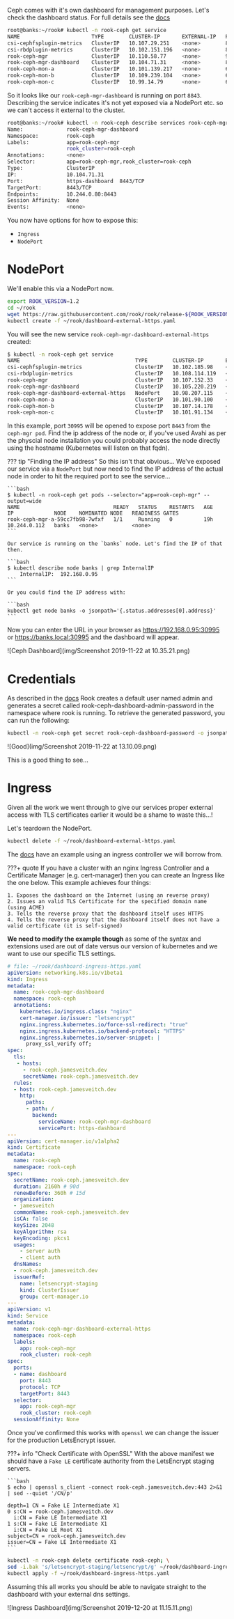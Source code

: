 Ceph comes with it's own dashboard for management purposes. Let's check the dashboard status. For full details see the [docs](https://rook.io/docs/rook/v1.1/ceph-dashboard.html)

```bash
root@banks:~/rook# kubectl -n rook-ceph get service
NAME                       TYPE        CLUSTER-IP       EXTERNAL-IP   PORT(S)             AGE
csi-cephfsplugin-metrics   ClusterIP   10.107.29.251    <none>        8080/TCP,8081/TCP   14m
csi-rbdplugin-metrics      ClusterIP   10.102.151.196   <none>        8080/TCP,8081/TCP   14m
rook-ceph-mgr              ClusterIP   10.110.58.77     <none>        9283/TCP            12m
rook-ceph-mgr-dashboard    ClusterIP   10.104.71.31     <none>        8443/TCP            12m
rook-ceph-mon-a            ClusterIP   10.101.139.217   <none>        6789/TCP,3300/TCP   13m
rook-ceph-mon-b            ClusterIP   10.109.239.104   <none>        6789/TCP,3300/TCP   13m
rook-ceph-mon-c            ClusterIP   10.99.14.79      <none>        6789/TCP,3300/TCP   13m
```

So it looks like our `rook-ceph-mgr-dashboard` is running on port `8843`. Describing the service indicates it's not yet exposed via a NodePort etc. so we can't access it external to the cluster.

```bash
root@banks:~/rook# kubectl -n rook-ceph describe services rook-ceph-mgr-dashboard
Name:              rook-ceph-mgr-dashboard
Namespace:         rook-ceph
Labels:            app=rook-ceph-mgr
                   rook_cluster=rook-ceph
Annotations:       <none>
Selector:          app=rook-ceph-mgr,rook_cluster=rook-ceph
Type:              ClusterIP
IP:                10.104.71.31
Port:              https-dashboard  8443/TCP
TargetPort:        8443/TCP
Endpoints:         10.244.0.80:8443
Session Affinity:  None
Events:            <none>
```

You now have options for how to expose this:

* `Ingress`
* `NodePort`

# NodePort
We'll enable this via a NodePort now.

```bash
export ROOK_VERSION=1.2
cd ~/rook
wget https://raw.githubusercontent.com/rook/rook/release-${ROOK_VERSION}/cluster/examples/kubernetes/ceph/dashboard-external-https.yaml
kubectl create -f ~/rook/dashboard-external-https.yaml
```

You will see the new service `rook-ceph-mgr-dashboard-external-https` created:

```bash
$ kubectl -n rook-ceph get service
NAME                                     TYPE        CLUSTER-IP       EXTERNAL-IP   PORT(S)             AGE
csi-cephfsplugin-metrics                 ClusterIP   10.102.185.98    <none>        8080/TCP,8081/TCP   18h
csi-rbdplugin-metrics                    ClusterIP   10.108.114.119   <none>        8080/TCP,8081/TCP   18h
rook-ceph-mgr                            ClusterIP   10.107.152.33    <none>        9283/TCP            18h
rook-ceph-mgr-dashboard                  ClusterIP   10.105.220.219   <none>        8443/TCP            18h
rook-ceph-mgr-dashboard-external-https   NodePort    10.98.207.115    <none>        8443:30995/TCP      9s
rook-ceph-mon-a                          ClusterIP   10.101.90.100    <none>        6789/TCP,3300/TCP   18h
rook-ceph-mon-b                          ClusterIP   10.107.14.178    <none>        6789/TCP,3300/TCP   18h
rook-ceph-mon-c                          ClusterIP   10.101.91.134    <none>        6789/TCP,3300/TCP   18h
```

In this example, port `30995` will be opened to expose port `8443` from the `ceph-mgr pod`. Find the ip address of the node or, if you've used Avahi as per the physcial node installation you could probably access the node directly using the hostname (Kubernetes will listen on that fqdn).

??? tip "Finding the IP address"
    So this isn't that obvious... We've exposed our service via a `NodePort` but now need to find the IP address of the actual node in order to hit the required port to see the service...

    ```bash
    $ kubectl -n rook-ceph get pods --selector="app=rook-ceph-mgr" --output=wide
    NAME                              READY   STATUS    RESTARTS   AGE   IP             NODE    NOMINATED NODE   READINESS GATES
    rook-ceph-mgr-a-59cc7fb98-7wfxf   1/1     Running   0          19h   10.244.0.112   banks   <none>           <none>
    ```

    Our service is running on the `banks` node. Let's find the IP of that then.

    ```bash
    $ kubectl describe node banks | grep InternalIP
        InternalIP:  192.168.0.95
    ```

    Or you could find the IP address with:

    ```bash
    kubectl get node banks -o jsonpath='{.status.addresses[0].address}'
    ```

Now you can enter the URL in your browser as https://192.168.0.95:30995 or https://banks.local:30995 and the dashboard will appear.

![Ceph Dashboard](img/Screenshot 2019-11-22 at 10.35.21.png)

# Credentials
As described in the [docs](https://rook.io/docs/rook/v1.1/ceph-dashboard.html) Rook creates a default user named admin and generates a secret called rook-ceph-dashboard-admin-password in the namespace where rook is running. To retrieve the generated password, you can run the following:

```bash
kubectl -n rook-ceph get secret rook-ceph-dashboard-password -o jsonpath="{['data']['password']}" | base64 --decode && echo
```

![Good](img/Screenshot 2019-11-22 at 13.10.09.png)

This is a good thing to see...

# Ingress
Given all the work we went through to give our services proper external access with TLS certificates earlier it would be a shame to waste this...!

Let's teardown the NodePort.
```bash
kubectl delete -f ~/rook/dashboard-external-https.yaml
```

The [docs](https://rook.io/docs/rook/v1.2/ceph-dashboard.html#ingress-controller) have an example using an ingress controller we will borrow from.

???+ quote
    If you have a cluster with an nginx Ingress Controller and a Certificate Manager (e.g. cert-manager) then you can create an Ingress like the one below. This example achieves four things:

    1. Exposes the dashboard on the Internet (using an reverse proxy)
    2. Issues an valid TLS Certificate for the specified domain name (using ACME)
    3. Tells the reverse proxy that the dashboard itself uses HTTPS
    4. Tells the reverse proxy that the dashboard itself does not have a valid certificate (it is self-signed)

**We need to modify the example though** as some of the syntax and extensions used are out of date versus our version of kubernetes and we want to use our specific TLS settings.

```yaml
# file: ~/rook/dashboard-ingress-https.yaml
apiVersion: networking.k8s.io/v1beta1
kind: Ingress
metadata:
  name: rook-ceph-mgr-dashboard
  namespace: rook-ceph
  annotations:
    kubernetes.io/ingress.class: "nginx"
    cert-manager.io/issuer: "letsencrypt"
    nginx.ingress.kubernetes.io/force-ssl-redirect: "true"
    nginx.ingress.kubernetes.io/backend-protocol: "HTTPS"
    nginx.ingress.kubernetes.io/server-snippet: |
      proxy_ssl_verify off;
spec:
  tls:
   - hosts:
     - rook-ceph.jamesveitch.dev
     secretName: rook-ceph.jamesveitch.dev
  rules:
  - host: rook-ceph.jamesveitch.dev
    http:
      paths:
      - path: /
        backend:
          serviceName: rook-ceph-mgr-dashboard
          servicePort: https-dashboard
---
apiVersion: cert-manager.io/v1alpha2
kind: Certificate
metadata:
  name: rook-ceph
  namespace: rook-ceph
spec:
  secretName: rook-ceph.jamesveitch.dev
  duration: 2160h # 90d
  renewBefore: 360h # 15d
  organization:
  - jamesveitch
  commonName: rook-ceph.jamesveitch.dev
  isCA: false
  keySize: 2048
  keyAlgorithm: rsa
  keyEncoding: pkcs1
  usages:
    - server auth
    - client auth
  dnsNames:
  - rook-ceph.jamesveitch.dev
  issuerRef:
    name: letsencrypt-staging
    kind: ClusterIssuer
    group: cert-manager.io
---
apiVersion: v1
kind: Service
metadata:
  name: rook-ceph-mgr-dashboard-external-https
  namespace: rook-ceph
  labels:
    app: rook-ceph-mgr
    rook_cluster: rook-ceph
spec:
  ports:
  - name: dashboard
    port: 8443
    protocol: TCP
    targetPort: 8443
  selector:
    app: rook-ceph-mgr
    rook_cluster: rook-ceph
  sessionAffinity: None
```

Once you've confirmed this works with `openssl` we can change the issuer for the production LetsEncrypt issuer.

???+ info "Check Certificate with OpenSSL"
    With the above manifest we should have a `Fake LE` certificate authority from the LetsEncrypt staging servers.

    ```bash
    $ echo | openssl s_client -connect rook-ceph.jamesveitch.dev:443 2>&1 | sed --quiet '/CN/p'

    depth=1 CN = Fake LE Intermediate X1
    0 s:CN = rook-ceph.jamesveitch.dev
      i:CN = Fake LE Intermediate X1
    1 s:CN = Fake LE Intermediate X1
      i:CN = Fake LE Root X1
    subject=CN = rook-ceph.jamesveitch.dev
    issuer=CN = Fake LE Intermediate X1
    ```

```bash
kubectl -n rook-ceph delete certificate rook-ceph; \
sed -i.bak 's/letsencrypt-staging/letsencrypt/g' ~/rook/dashboard-ingress-https.yaml; \
kubectl apply -f ~/rook/dashboard-ingress-https.yaml
```

Assuming this all works you should be able to navigate straight to the dashboard with your external dns settings.

![Ingress Dashboard](img/Screenshot 2019-12-20 at 11.15.11.png)